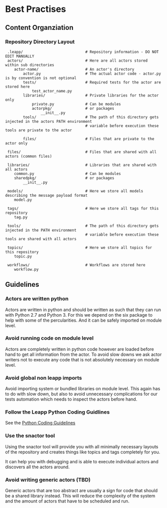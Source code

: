 # Best Practises

## Content Organziation

### Repository Directory Layout

```
 .leapp/                            # Repository information - DO NOT EDIT MANUALLY 
 actors/                            # Here are all actors stored within sub directories
    actor-name/                     # An actor's directory
        actor.py                    # The actual actor code - actor.py is by convention is not optional        
        tests/                      # Required tests for the actor are stored here
            test_actor_name.py
        libraries/                  # Private libraries for the actor only
            private.py              # Can be modules
            actorpkg/               # or packages
                __init__.py
        tools/                      # The path of this directory gets injected in the actors PATH environment
                                    # variable before execution these tools are private to the actor

        files/                      # Files that are private to the actor only

 files/                             # Files that are shared with all actors (common files)

 libraries/                         # Libraries that are shared with all actors
    common.py                       # Can be modules
    sharedpkg/                      # or packages
        __init__.py

 models/                            # Here we store all models describing the message payload format
    model.py                        

 tags/                              # Here we store all tags for this repository
    tag.py

 tools/                             # The path of this directory gets injected in the PATH environment
                                    # variable before execution these tools are shared with all actors

 topics/                            # Here we store all topics for this repository
    topic.py

 workflows/                         # Workflows are stored here
    workflow.py
```

## Guidelines

### Actors are written python

Actors are written in python and should be written as such that they can run with Python 2.7 and Python 3.
For this we depend on the six package to help with some of the percularities. And it can be safely imported
on module level.

### Avoid running code on module level

Actors are completely written in python code however are loaded before hand to get all information from the actor.
To avoid slow downs we ask actor writers not to execute any code that is not absolutely necessary on module level.

### Avoid global non leapp imports 

Avoid importing system or bundled libraries on module level. This again has to do with slow down, but also to avoid
unnecessary complications for our tests automation which needs to inspect the actors before hand.

### Follow the Leapp Python Coding Guidlines

See the [Python Coding Guidelines](python-coding-guidelines)

### Use the snactor tool

Using the snactor tool will provide you with all minimally necessary layouts of the repository and creates
things like topics and tags completely for you.

It can help you with debugging and is able to execute individual actors and discovers all the actors around.

### Avoid writing generic actors (TBD)

Generic actors that are too abstract are usually a sign for code that should be a shared library instead.
This will reduce the complexity of the system and the amount of actors that have to be scheduled and run.


